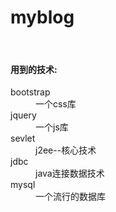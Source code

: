 # myblog
<br>
<h4>用到的技术:</h4>
<dl>
   <dt>bootstrap</dt>
   <dd>一个css库</dd>
   <dt>jquery</dt>
   <dd>一个js库</dd>
   <dt>sevlet</dt>
   <dd>j2ee--核心技术</dd>
   <dt>jdbc</dt>
   <dd>java连接数据技术</dd>
   <dt>mysql</dt>
   <dd>一个流行的数据库</dd>
<dl>